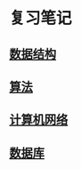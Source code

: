 # 复习笔记

## [数据结构](https://github.com/zzycs/Note/blob/master/Data_Structure.md)

## [算法](https://github.com/zzycs/Algorithm)

## [计算机网络](https://github.com/zzycs/Note/blob/master/Computer_Network.md)

## [数据库](https://github.com/zzycs/Note/blob/master/Database.md)

